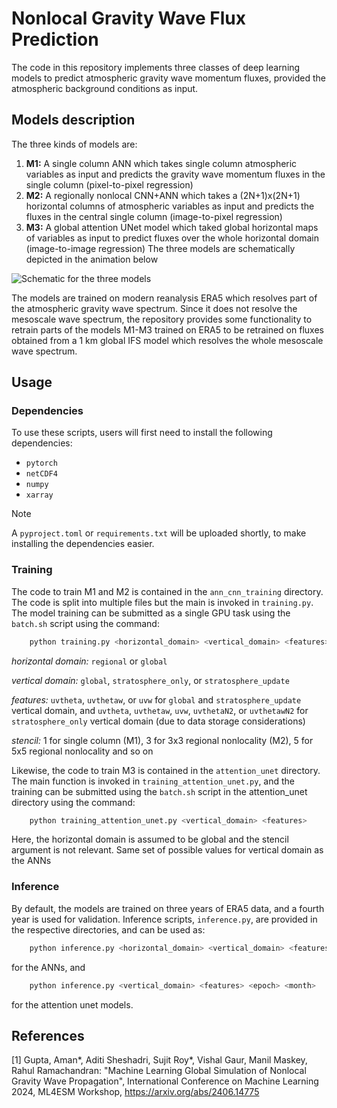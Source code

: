 # Nonlocal Gravity Wave Flux Prediction

The code in this repository implements three classes of deep learning models to predict atmospheric gravity wave momentum fluxes, provided the atmospheric background conditions as input.

## Models description
The three kinds of models are:
1. **M1:** A single column ANN which takes single column atmospheric variables as input and predicts the gravity wave momentum fluxes in the single column (pixel-to-pixel regression)
2. **M2:** A regionally nonlocal CNN+ANN which takes a (2N+1)x(2N+1) horizontal columns of atmospheric variables as input and predicts the fluxes in the central single column (image-to-pixel regression)
3. **M3:** A global attention UNet model which taked global horizontal maps of variables as input to predict fluxes over the whole horizontal domain (image-to-image regression)
The three models are schematically depicted in the animation below



![Schematic for the three models](https://amangupta2.github.io/images/icml_schematic_static.jpg)



The models are trained on modern reanalysis ERA5 which resolves part of the atmospheric gravity wave spectrum. Since it does not resolve the mesoscale wave spectrum, the repository provides some functionality to retrain parts of the models M1-M3 trained on ERA5 to be retrained on fluxes obtained from a 1 km global IFS model which resolves the whole mesoscale wave spectrum.


## Usage

### Dependencies

To use these scripts, users will first need to install the following dependencies:

* `pytorch`
* `netCDF4`
* `numpy`
* `xarray`

> [!NOTE]
> A `pyproject.toml` or `requirements.txt` will be uploaded shortly, to make installing the dependencies easier.

### Training
The code to train M1 and M2 is contained in the `ann_cnn_training` directory. The code is split into multiple files but the main is invoked in `training.py`. The model training can be submitted as a single GPU task using the `batch.sh` script using the command:
```bash
    python training.py <horizontal_domain> <vertical_domain> <features> <stencil>
```
*horizontal domain:* `regional` or `global`

*vertical domain:* `global`, `stratosphere_only`, or `stratosphere_update`

*features:* `uvtheta`, `uvthetaw`, or `uvw` for `global` and `stratosphere_update` vertical domain, and `uvtheta`, `uvthetaw`, `uvw`, `uvthetaN2`, or `uvthetawN2` for `stratosphere_only` vertical domain (due to data storage considerations)

*stencil:* 1 for single column (M1), 3 for 3x3 regional nonlocality (M2), 5 for 5x5 regional nonlocality and so on 

Likewise, the code to train M3 is contained in the `attention_unet` directory. The main function is invoked in `training_attention_unet.py`, and the training can be submitted using the `batch.sh` script in the attention_unet directory using the command:
```bash
    python training_attention_unet.py <vertical_domain> <features>
```
Here, the horizontal domain is assumed to be global and the stencil argument is not relevant. Same set of possible values for vertical domain as the ANNs



### Inference
By default, the models are trained on three years of ERA5 data, and a fourth year is used for validation. Inference scripts, `inference.py`, are provided in the respective directories, and can be used as:

```bash
    python inference.py <horizontal_domain> <vertical_domain> <features> <epoch_number> <month> <stencil>
```

for the ANNs, and

```bash
    python inference.py <vertical_domain> <features> <epoch> <month>

```

for the attention unet models.



## References
[1] Gupta, Aman*, Aditi Sheshadri, Sujit Roy*, Vishal Gaur, Manil Maskey, Rahul Ramachandran: "Machine Learning Global Simulation of Nonlocal Gravity Wave Propagation", International Conference on Machine Learning 2024, ML4ESM Workshop, https://arxiv.org/abs/2406.14775

